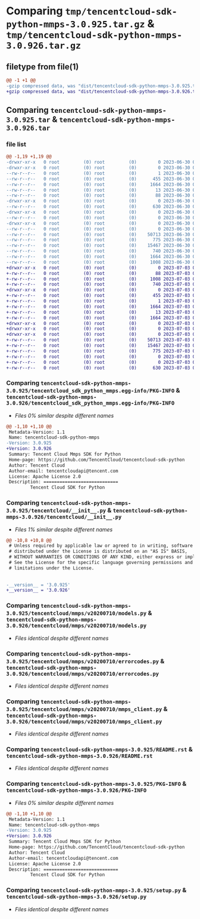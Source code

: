 # Comparing `tmp/tencentcloud-sdk-python-mmps-3.0.925.tar.gz` & `tmp/tencentcloud-sdk-python-mmps-3.0.926.tar.gz`

## filetype from file(1)

```diff
@@ -1 +1 @@
-gzip compressed data, was "dist/tencentcloud-sdk-python-mmps-3.0.925.tar", last modified: Fri Jun 30 02:17:45 2023, max compression
+gzip compressed data, was "dist/tencentcloud-sdk-python-mmps-3.0.926.tar", last modified: Mon Jul  3 00:30:28 2023, max compression
```

## Comparing `tencentcloud-sdk-python-mmps-3.0.925.tar` & `tencentcloud-sdk-python-mmps-3.0.926.tar`

### file list

```diff
@@ -1,19 +1,19 @@
-drwxr-xr-x   0 root         (0) root         (0)        0 2023-06-30 02:17:45.000000 tencentcloud-sdk-python-mmps-3.0.925/
-drwxr-xr-x   0 root         (0) root         (0)        0 2023-06-30 02:17:45.000000 tencentcloud-sdk-python-mmps-3.0.925/tencentcloud_sdk_python_mmps.egg-info/
--rw-r--r--   0 root         (0) root         (0)        1 2023-06-30 02:17:45.000000 tencentcloud-sdk-python-mmps-3.0.925/tencentcloud_sdk_python_mmps.egg-info/dependency_links.txt
--rw-r--r--   0 root         (0) root         (0)      455 2023-06-30 02:17:45.000000 tencentcloud-sdk-python-mmps-3.0.925/tencentcloud_sdk_python_mmps.egg-info/SOURCES.txt
--rw-r--r--   0 root         (0) root         (0)     1664 2023-06-30 02:17:45.000000 tencentcloud-sdk-python-mmps-3.0.925/tencentcloud_sdk_python_mmps.egg-info/PKG-INFO
--rw-r--r--   0 root         (0) root         (0)       13 2023-06-30 02:17:45.000000 tencentcloud-sdk-python-mmps-3.0.925/tencentcloud_sdk_python_mmps.egg-info/top_level.txt
--rw-r--r--   0 root         (0) root         (0)       88 2023-06-30 02:17:45.000000 tencentcloud-sdk-python-mmps-3.0.925/setup.cfg
-drwxr-xr-x   0 root         (0) root         (0)        0 2023-06-30 02:17:45.000000 tencentcloud-sdk-python-mmps-3.0.925/tencentcloud/
--rw-r--r--   0 root         (0) root         (0)      630 2023-06-30 02:17:45.000000 tencentcloud-sdk-python-mmps-3.0.925/tencentcloud/__init__.py
-drwxr-xr-x   0 root         (0) root         (0)        0 2023-06-30 02:17:45.000000 tencentcloud-sdk-python-mmps-3.0.925/tencentcloud/mmps/
--rw-r--r--   0 root         (0) root         (0)        0 2023-06-30 02:17:45.000000 tencentcloud-sdk-python-mmps-3.0.925/tencentcloud/mmps/__init__.py
-drwxr-xr-x   0 root         (0) root         (0)        0 2023-06-30 02:17:45.000000 tencentcloud-sdk-python-mmps-3.0.925/tencentcloud/mmps/v20200710/
--rw-r--r--   0 root         (0) root         (0)        0 2023-06-30 02:17:45.000000 tencentcloud-sdk-python-mmps-3.0.925/tencentcloud/mmps/v20200710/__init__.py
--rw-r--r--   0 root         (0) root         (0)    50713 2023-06-30 02:17:45.000000 tencentcloud-sdk-python-mmps-3.0.925/tencentcloud/mmps/v20200710/models.py
--rw-r--r--   0 root         (0) root         (0)      775 2023-06-30 02:17:45.000000 tencentcloud-sdk-python-mmps-3.0.925/tencentcloud/mmps/v20200710/errorcodes.py
--rw-r--r--   0 root         (0) root         (0)    15467 2023-06-30 02:17:45.000000 tencentcloud-sdk-python-mmps-3.0.925/tencentcloud/mmps/v20200710/mmps_client.py
--rw-r--r--   0 root         (0) root         (0)      740 2023-06-30 02:17:45.000000 tencentcloud-sdk-python-mmps-3.0.925/README.rst
--rw-r--r--   0 root         (0) root         (0)     1664 2023-06-30 02:17:45.000000 tencentcloud-sdk-python-mmps-3.0.925/PKG-INFO
--rw-r--r--   0 root         (0) root         (0)     1008 2023-06-30 02:17:45.000000 tencentcloud-sdk-python-mmps-3.0.925/setup.py
+drwxr-xr-x   0 root         (0) root         (0)        0 2023-07-03 00:30:28.000000 tencentcloud-sdk-python-mmps-3.0.926/
+-rw-r--r--   0 root         (0) root         (0)       88 2023-07-03 00:30:28.000000 tencentcloud-sdk-python-mmps-3.0.926/setup.cfg
+-rw-r--r--   0 root         (0) root         (0)     1008 2023-07-03 00:30:28.000000 tencentcloud-sdk-python-mmps-3.0.926/setup.py
+-rw-r--r--   0 root         (0) root         (0)      740 2023-07-03 00:30:28.000000 tencentcloud-sdk-python-mmps-3.0.926/README.rst
+drwxr-xr-x   0 root         (0) root         (0)        0 2023-07-03 00:30:28.000000 tencentcloud-sdk-python-mmps-3.0.926/tencentcloud_sdk_python_mmps.egg-info/
+-rw-r--r--   0 root         (0) root         (0)      455 2023-07-03 00:30:28.000000 tencentcloud-sdk-python-mmps-3.0.926/tencentcloud_sdk_python_mmps.egg-info/SOURCES.txt
+-rw-r--r--   0 root         (0) root         (0)        1 2023-07-03 00:30:28.000000 tencentcloud-sdk-python-mmps-3.0.926/tencentcloud_sdk_python_mmps.egg-info/dependency_links.txt
+-rw-r--r--   0 root         (0) root         (0)     1664 2023-07-03 00:30:28.000000 tencentcloud-sdk-python-mmps-3.0.926/tencentcloud_sdk_python_mmps.egg-info/PKG-INFO
+-rw-r--r--   0 root         (0) root         (0)       13 2023-07-03 00:30:28.000000 tencentcloud-sdk-python-mmps-3.0.926/tencentcloud_sdk_python_mmps.egg-info/top_level.txt
+-rw-r--r--   0 root         (0) root         (0)     1664 2023-07-03 00:30:28.000000 tencentcloud-sdk-python-mmps-3.0.926/PKG-INFO
+drwxr-xr-x   0 root         (0) root         (0)        0 2023-07-03 00:30:28.000000 tencentcloud-sdk-python-mmps-3.0.926/tencentcloud/
+drwxr-xr-x   0 root         (0) root         (0)        0 2023-07-03 00:30:28.000000 tencentcloud-sdk-python-mmps-3.0.926/tencentcloud/mmps/
+drwxr-xr-x   0 root         (0) root         (0)        0 2023-07-03 00:30:28.000000 tencentcloud-sdk-python-mmps-3.0.926/tencentcloud/mmps/v20200710/
+-rw-r--r--   0 root         (0) root         (0)    50713 2023-07-03 00:30:28.000000 tencentcloud-sdk-python-mmps-3.0.926/tencentcloud/mmps/v20200710/models.py
+-rw-r--r--   0 root         (0) root         (0)    15467 2023-07-03 00:30:28.000000 tencentcloud-sdk-python-mmps-3.0.926/tencentcloud/mmps/v20200710/mmps_client.py
+-rw-r--r--   0 root         (0) root         (0)      775 2023-07-03 00:30:28.000000 tencentcloud-sdk-python-mmps-3.0.926/tencentcloud/mmps/v20200710/errorcodes.py
+-rw-r--r--   0 root         (0) root         (0)        0 2023-07-03 00:30:28.000000 tencentcloud-sdk-python-mmps-3.0.926/tencentcloud/mmps/v20200710/__init__.py
+-rw-r--r--   0 root         (0) root         (0)        0 2023-07-03 00:30:28.000000 tencentcloud-sdk-python-mmps-3.0.926/tencentcloud/mmps/__init__.py
+-rw-r--r--   0 root         (0) root         (0)      630 2023-07-03 00:30:28.000000 tencentcloud-sdk-python-mmps-3.0.926/tencentcloud/__init__.py
```

### Comparing `tencentcloud-sdk-python-mmps-3.0.925/tencentcloud_sdk_python_mmps.egg-info/PKG-INFO` & `tencentcloud-sdk-python-mmps-3.0.926/tencentcloud_sdk_python_mmps.egg-info/PKG-INFO`

 * *Files 0% similar despite different names*

```diff
@@ -1,10 +1,10 @@
 Metadata-Version: 1.1
 Name: tencentcloud-sdk-python-mmps
-Version: 3.0.925
+Version: 3.0.926
 Summary: Tencent Cloud Mmps SDK for Python
 Home-page: https://github.com/TencentCloud/tencentcloud-sdk-python
 Author: Tencent Cloud
 Author-email: tencentcloudapi@tencent.com
 License: Apache License 2.0
 Description: ============================
         Tencent Cloud SDK for Python
```

### Comparing `tencentcloud-sdk-python-mmps-3.0.925/tencentcloud/__init__.py` & `tencentcloud-sdk-python-mmps-3.0.926/tencentcloud/__init__.py`

 * *Files 1% similar despite different names*

```diff
@@ -10,8 +10,8 @@
 # Unless required by applicable law or agreed to in writing, software
 # distributed under the License is distributed on an "AS IS" BASIS,
 # WITHOUT WARRANTIES OR CONDITIONS OF ANY KIND, either express or implied.
 # See the License for the specific language governing permissions and
 # limitations under the License.
 
 
-__version__ = '3.0.925'
+__version__ = '3.0.926'
```

### Comparing `tencentcloud-sdk-python-mmps-3.0.925/tencentcloud/mmps/v20200710/models.py` & `tencentcloud-sdk-python-mmps-3.0.926/tencentcloud/mmps/v20200710/models.py`

 * *Files identical despite different names*

### Comparing `tencentcloud-sdk-python-mmps-3.0.925/tencentcloud/mmps/v20200710/errorcodes.py` & `tencentcloud-sdk-python-mmps-3.0.926/tencentcloud/mmps/v20200710/errorcodes.py`

 * *Files identical despite different names*

### Comparing `tencentcloud-sdk-python-mmps-3.0.925/tencentcloud/mmps/v20200710/mmps_client.py` & `tencentcloud-sdk-python-mmps-3.0.926/tencentcloud/mmps/v20200710/mmps_client.py`

 * *Files identical despite different names*

### Comparing `tencentcloud-sdk-python-mmps-3.0.925/README.rst` & `tencentcloud-sdk-python-mmps-3.0.926/README.rst`

 * *Files identical despite different names*

### Comparing `tencentcloud-sdk-python-mmps-3.0.925/PKG-INFO` & `tencentcloud-sdk-python-mmps-3.0.926/PKG-INFO`

 * *Files 0% similar despite different names*

```diff
@@ -1,10 +1,10 @@
 Metadata-Version: 1.1
 Name: tencentcloud-sdk-python-mmps
-Version: 3.0.925
+Version: 3.0.926
 Summary: Tencent Cloud Mmps SDK for Python
 Home-page: https://github.com/TencentCloud/tencentcloud-sdk-python
 Author: Tencent Cloud
 Author-email: tencentcloudapi@tencent.com
 License: Apache License 2.0
 Description: ============================
         Tencent Cloud SDK for Python
```

### Comparing `tencentcloud-sdk-python-mmps-3.0.925/setup.py` & `tencentcloud-sdk-python-mmps-3.0.926/setup.py`

 * *Files identical despite different names*

